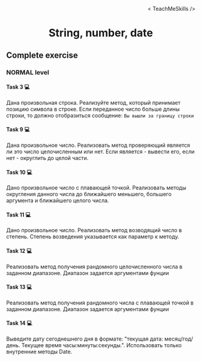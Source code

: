 <p align='right'>< TeachMeSkills /></p>
<h1 align='center'>String, number, date</h1>

## Complete exercise

### NORMAL level

#### Task 3 💻

Дана произвольная строка. Реализуйте метод, который принимает позицию символа в строке. Если переданное число больше длины строки, то должно отобразиться сообщение: `Вы вышли за границу строки`


#### Task 9 💻

Дана произвольное число. Реализовать метод проверяющий является ли это число целочисленным или нет. Если является - вывести его, если нет - округлить до целой части.

#### Task 10 💻

Дано произвольное число с плавающей точкой. Реализовать методы округления данного числа до ближайшего меньшего, большего аргумента и ближайшего целого числа.

#### Task 11 💻

Дано произвольное число. Реализовать метод возводящий число в степень. Степень возведения указывается как параметр к методу.

#### Task 12 💻

Реализовать метод получения рандомного целочисленного числа в заданном диапазоне. Диапазон задается аргументами фунции

#### Task 13 💻

Реализовать метод получения рандомного числа с плавающей точкой в заданном диапазоне. Диапазон задается аргументами фунции

#### Task 14 💻

Выведите дату сегоднешнего дня в формате: "текущая дата: месяц/год/день. Текущее время часы:минуты:секунды.". Использовать только внутренние методы Date.